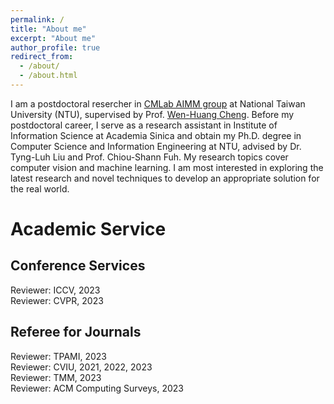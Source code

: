 ```yaml
---
permalink: /
title: "About me"
excerpt: "About me"
author_profile: true
redirect_from: 
  - /about/
  - /about.html
---
```


I am a postdoctoral resercher in [CMLab AIMM group](https://aimm.cmlab.csie.ntu.edu.tw/index.html) at National Taiwan University (NTU), supervised by Prof. [Wen-Huang Cheng](https://www.csie.ntu.edu.tw/~wenhuang/). Before my postdoctoral career, I serve as a research assistant in Institute of Information Science at Academia Sinica and obtain my Ph.D. degree in Computer Science and Information Engineering at NTU, advised by Dr. Tyng-Luh Liu and Prof. Chiou-Shann Fuh. My research topics cover computer vision and machine learning. I am most interested in exploring the latest research and novel techniques to develop an appropriate solution for the real world.



# Academic Service

## Conference Services  

Reviewer: ICCV, 2023  
Reviewer: CVPR, 2023  

## Referee for Journals  
Reviewer: TPAMI, 2023  
Reviewer: CVIU, 2021, 2022, 2023  
Reviewer: TMM, 2023  
Reviewer: ACM Computing Surveys, 2023  
